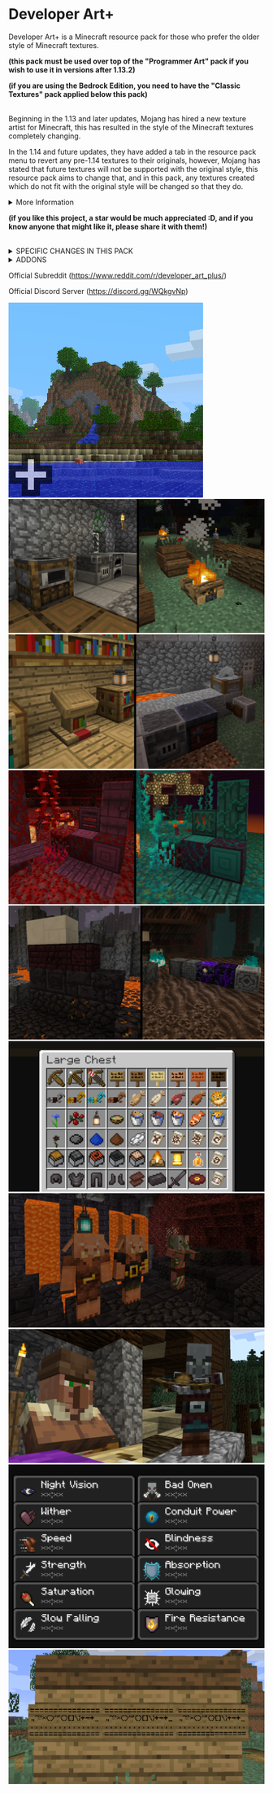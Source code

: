 # Developer Art+
Developer Art+ is a Minecraft resource pack for those who prefer the older style of Minecraft textures. 

<b>(this pack must be used over top of the "Programmer Art" pack if you wish to use it in versions after 1.13.2)

(if you are using the Bedrock Edition, you need to have the "Classic Textures" pack applied below this pack)</b>

<br>
Beginning in the 1.13 and later updates, Mojang has hired a new texture artist for Minecraft, this has resulted in the style of the Minecraft textures completely changing.


In the 1.14 and future updates, they have added a tab in the resource pack menu to revert any pre-1.14 textures to their originals, however, Mojang has stated that future textures will not be supported with the original style, this resource pack aims to change that, and in this pack, any textures created which do not fit with the original style will be changed so that they do.

<details>
  <summary>More Information</summary>
  
    - This pack works in versions 1.14 and beyond (including snapshot support),

    - I will be updating this pack as updates, snapshots, and pre-releases come out,

    - I will also be taking comments and suggestions into consideration as I know I am not the authority on what defines the original style.
</details>

<b>(if you like this project, a star would be much appreciated :D, and if you know anyone that might like it, please share it with them!)</b>

<br>
<details>
  <summary>SPECIFIC CHANGES IN THIS PACK</summary>
  
    - Pre-snapshot hoglin texture

    - Updated plank texture on beehive

    - Ingot slot in smithing table matches ingot texture

    - Updated music disks

    - Added chain block

    - Updated quartz bricks and cracked nether bricks

    - Updated blackstone blocks

    - Updated warped fungus on a stick

    - Added lodestone block

    - Updated strider saddle

    - Respawn anchor matches crying obsidian and glowstone

    - Nether gold ore matches netherrack

    - Soul particles match original soul sand

    - Crying obsidian compromises new and original textures

    - Zombified piglin matches original zombie pigman

    - Piglins match old style

    - Piglin helmets match regular helmets

    - Improved shield indicator

    - Compromising netherrack texture

    - Minor adjustments to Nether wood doors

    - Nylium sides match netherrack

    - Nether planks match original planks

    - Minor adjustments nether stems

    - Nether stem tops match log tops

    - Updated soul torch

    - Soul lantern matches lantern

    - Soul soil matches soul sand

    - Removed blue tint from crimson roots

    - Removed blue tint from basalt

    - Updated new signs

    - Updated netherite armour

    - Updated netherite ingot

    - Minor adjustments to netherite scrap

    - Unified bee hive hue

    - Unified bee nest hue

    - Updated honey bottle with original style

    - Removed blue hue from bee stinger

    - Updated snowy grass block side

    - Updated podzel side

    - Updated mycelium side

    - Leather horse armour model and item texture matches that of the original

    - Brown mooshroom matches the style of the original red mooshroom

    - Status effect icons updated

    - Fox uses original colouring style

    - Wandering Trader uses original villager head and skintone

    - Chest minecart, furnace minecart, hopper minecart, TNT minecart, and command block minecart texture updated with original style

    - Compost texture uses the default style

    - Composter hue unified

    - Campfire flame matches regular fire

    - Campfire base uses log texture

    - Campfire coals are black rather than blue

    - Campfire smoke particles use original smoke particle style

    - Updated horse armour textures to match equipped horse armour

    - Villager heads and body match that of the original design

    - Ocelot pelt colour on jungle villagers matches that of the original ocelot texture

    - Plains villager coat uses original texture

    - Swamp villager clothes use the original style

    - Swamp villager mushroom matches the original red mushroom texture and colours

    - Nitwit villager coat uses original texture

    - All changes made to villagers have also been applied to zombie villagers

    - Magenta hue removed from sweet berries

    - Sweet berry bush more closely matches the green of other taiga foliage

    - Status effect icons use original textures

    - Lantern uses design featured in Minecraft Dungeons trailer, which was designed in the context of the original textures

    - Ocelots use their original texture

    - Red, Siamese, and Black cats all use their original texture

    - Enchantment table book page colour compromises between new and original

    - Lectern uses original texture and colour of oak wood planks

    - Lectern uses the style and colouring of the original bookshelves

    - Barrel uses design featured in the Minecraft Dungeons trailer, which was designed in the context of the original textures

    - Bell item texture colour unified

    - Bell item texture wooden bar matches how it looks when placed

    - Cartography table uses original dark oak wood plank texture

    - Cartography table compass matches the texture of the original compass

    - Grindstone uses original stone texture

    - Fletching table uses original birch texture and colour

    - Orange hue removed from fletching table target

    - Red wood on smithing table uses original wood texture

    - Blast furnace uses original stone texture and stone brick texture

    - Smoker uses original cobblestone mechanic texture, like that found in the original furnace, dispenser, dropper, and observer

    - Stonecutter uses original stone texture

    - Stonecutter blade matches the colours used in the original stonecutter which was designed in the context of the original textures

    - Pillager head texture matches that of original illagers

    - Ravager uses some simpler shading that matches that of the original style

    - Suspicious stew uses original stew style

    - Crossbow recoloured to match the bow

    - Crossbow loaded with firework uses original firework texture

    - Sign variant textures match that of the original oak sign

    - Sign variant item textures match that of the original oak sign

    - Banner patterns have unique textures

    - Loom frame matches oak plank texture

    - Wither rose uses the original rose design, but with the withered colours

    - Black dye uses original dye pattern with sampling from the original ink sac texture

    - Blue and brown dye use original powder-style textures

    - White dye recoloured to match bone meal

    - Ascii character font uses the original style

    - Tropical Fish item uses original texture

    - Salmon item and cooked salmon use original texture

    - Cod item and cooked cod use original fish texture style

    - Pufferfish item texture compromises between current and original texture

    - Fish in bucket textures use original bucket texture

    - Water texture more closely matches the original water texture
</details>

<details>
  <summary>ADDONS</summary>
  
  [SHM Classic](https://github.com/shmoobalizer/shm_classic) (Recreates the classic Minecraft feel, roughly approximates the visual style of Beta 1.6.6, plus some other goodies :D )
</details>

Official Subreddit (https://www.reddit.com/r/developer_art_plus/)

Official Discord Server (https://discord.gg/WQkgvNp)

![pack_icon.png](./images/pack.png "Pack Icon")
![furnaces-campfire.png](./images/furnaces-campfire.png "Campfire and Furnaces")
![work_blocks.png](./images/work_blocks.png "Lectern and Workstations")
![crimson-warped.png](./images/crimson-warped.png "Crimson and Warped")
![nether_blocks.png](./images/nether-blocks.png "Nether Blocks")
![items.png](./images/items.png "Items")
![piglins.png](./images/piglins.png "Piglins")
![crimson-warped.png](./images/villager-pillager.png "Villager and Pillager")
![status_effects.png](./images/status_effects.png "Status Effects")
![font.png](./images/font.png "Punctuation")

